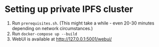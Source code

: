 # Setting up private IPFS cluster

1. Run `prerequisites.sh`. (This might take a while - even 20-30 minutes depending on network circumstances.)
2. Run `docker-compose up --build`
3. WebUI is available at http://127.0.0.1:5001/webui/
